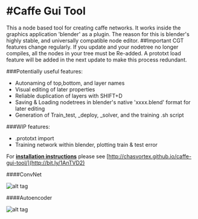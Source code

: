 #Caffe Gui Tool
==============
This a node based tool for creating caffe networks. It works inside the graphics application 'blender' as a plugin. The reason for this is blender's highly stable, and universally compatible node editor.
##Important
CGT features change regularly. If you update and your nodetree no longer compiles, all the nodes in your tree must be Re-added. A prototxt load feature will be added in the next update to make this process redundant.

###Potentially useful features:
* Autonaming of top,bottom, and layer names
* Visual editing of later properties
* Reliable duplication of layers with SHIFT+D
* Saving & Loading nodetrees in blender's native 'xxxx.blend' format for later editing
* Generation of Train_test, _deploy, _solver, and the training .sh script

###WIP features:
* .prototxt import
* Training network within blender, plotting train & test error

For [**installation instructions**](http://bit.ly/1AnTVD2) please see [http://chasvortex.github.io/caffe-gui-tool/](http://bit.ly/1AnTVD2)

####ConvNet

![alt tag](https://camo.githubusercontent.com/31e4f9dd627afa62bb0366eae79e9254dfb94934/68747470733a2f2f646c2e64726f70626f7875736572636f6e74656e742e636f6d2f752f31303836303234342f676875622f53637265656e73686f7425323066726f6d253230323031342d31302d31392532303133253341333025334132312e706e67)

####Autoencoder

![alt tag](https://camo.githubusercontent.com/d28a002ce2c7139877f2c1e8fa3f935ed57fa055/68747470733a2f2f646c2e64726f70626f7875736572636f6e74656e742e636f6d2f752f31303836303234342f676875622f53637265656e73686f7425323066726f6d253230323031342d31302d31392532303133253341333025334131352e706e67)

